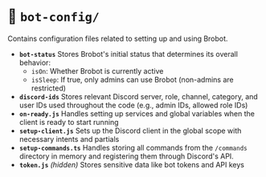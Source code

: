 # 📂 `bot-config/`

Contains configuration files related to setting up and using Brobot.

* **`bot-status`** Stores Brobot's initial status that determines its overall behavior:
  * `isOn`: Whether Brobot is currently active
  * `isSleep`: If true, only admins can use Brobot (non-admins are restricted)
* **`discord-ids`** Stores relevant Discord server, role, channel, category, and user IDs used throughout the code (e.g.,
 admin IDs, allowed role IDs)
* **`on-ready.js`** Handles setting up services and global variables when the client is ready to start running
* **`setup-client.js`** Sets up the Discord client in the global scope with necessary intents and partials
* **`setup-commands.ts`** Handles storing all commands from the `/commands` directory in memory and registering them through Discord's API.
* **`token.js`** *(hidden)* Stores sensitive data like bot tokens and API keys
